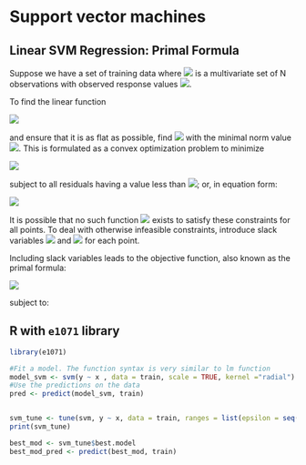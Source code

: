 # Support vector machines

## Linear SVM Regression: Primal Formula
Suppose we have a set of training data where <img src="http://latex.codecogs.com/gif.latex?x_n" border="0"/> is a multivariate set of N observations with observed response values <img src="http://latex.codecogs.com/gif.latex?y_n" border="0"/>.


To find the linear function


<img src="http://latex.codecogs.com/gif.latex?f(x)=x'\beta+b" border="0"/>


and ensure that it is as flat as possible, find <img src="http://latex.codecogs.com/gif.latex?f(x)" border="0"/> with the minimal norm value <img src="http://latex.codecogs.com/gif.latex?f(x)=(\beta'\beta)" border="0"/>. This is formulated as a convex optimization problem to minimize


<img src="http://latex.codecogs.com/gif.latex?J(\beta)=\frac{1}{2}\beta'\beta" border="0"/>


subject to all residuals having a value less than <img src="http://latex.codecogs.com/gif.latex?\epsilon" border="0"/>; or, in equation form:


<img src="http://latex.codecogs.com/gif.latex?\forall n: |y_n-(x_n'\beta+b)|\leq \epsilon." border="0"/>



It is possible that no such function <img src="http://latex.codecogs.com/gif.latex?f(x)" border="0"/> exists to satisfy these constraints for all points. To deal with otherwise infeasible constraints, introduce slack variables <img src="http://latex.codecogs.com/gif.latex?\xi_n" border="0"/> and <img src="http://latex.codecogs.com/gif.latex?\xi_n^*" border="0"/> for each point.



Including slack variables leads to the objective function, also known as the primal formula:


<img src="http://latex.codecogs.com/gif.latex?J(\beta)=\frac{1}{2}\beta'\beta + C \sum_{n=1}^N (\xi_n+\xi_n^*)," border="0"/>



subject to:







## R with `e1071` library
```R
library(e1071)

#Fit a model. The function syntax is very similar to lm function
model_svm <- svm(y ~ x , data = train, scale = TRUE, kernel ="radial")
#Use the predictions on the data
pred <- predict(model_svm, train)


svm_tune <- tune(svm, y ~ x, data = train, ranges = list(epsilon = seq(0,1,0.01), cost = 2^(2:9)))
print(svm_tune)

best_mod <- svm_tune$best.model
best_mod_pred <- predict(best_mod, train)

```
